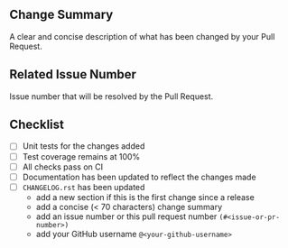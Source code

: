## Change Summary

A clear and concise description of what has been changed by your Pull Request.

## Related Issue Number

Issue number that will be resolved by the Pull Request.

## Checklist

* [ ] Unit tests for the changes added
* [ ] Test coverage remains at 100%
* [ ] All checks pass on CI
* [ ] Documentation has been updated to reflect the changes made
* [ ] ``CHANGELOG.rst`` has been updated
  * add a new section if this is the first change since a release
  * add a concise (< 70 characters) change summary 
  * add an issue number or this pull request number ``(#<issue-or-pr-number>)``
  * add your GitHub username ``@<your-github-username>``
